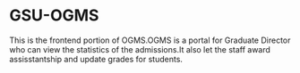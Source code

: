 # GSU-OGMS

This is the frontend portion of OGMS.OGMS is a portal for Graduate Director who can view the statistics of the admissions.It also let the staff award assisstantship and update grades for students.